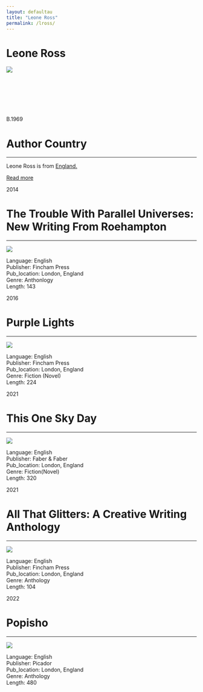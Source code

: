 ```yaml
---
layout: defaultau
title: "Leone Ross"
permalink: /lross/
---
```

<!-- partial:index.partial.html -->
<div class="content">
    <h1>Leone Ross</h1>
    <div class="quote">
        <div><img src="https://www.bocaslitfest.com/wp-content/uploads/2021/03/leone-ross.jpg" class="logo"></div>
    </div>
    <div class="timeline">
        <div style="padding-bottom:100px;"></div>
        <div class="block">
            <div class="date right"><p class="right"> B.1969 </p></div>
            <div class="dot"></div>
            <div class="left first">
            <div class="author_country">
                <h1>Author Country</h1><hr>
            <div class="aclocation"><p> Leone Ross is from <a href="http://localhost:4000/11">England.</a></p></div>
                <div class="acreadmore"><a href="https://en.wikipedia.org/wiki/Leone_Ross" target="_blank">Read more</a></div>
            </div>
            </div>
        </div>
        <div class="block">
            <div class="date left"><p class="left">2014</p></div>
            <div class="dot"></div>
            <div class="right">
                <h1>The Trouble With Parallel Universes: New Writing From Roehampton</h1><hr>
                <p><img src="https://images-na.ssl-images-amazon.com/images/I/5161udSEjkL._SX352_BO1,204,203,200_.jpg"></p>
                <p>
                Language: English <br/>
                Publisher: Fincham Press<br/>
                Pub_location: London, England <br/>
                Genre: Anthonlogy <br/>
                Length: 143 <br/>              
                </p>
            </div>
        </div>
        <div class="block">
            <div class="date right"><p class="right">2016</p></div>
            <div class="dot"></div>
            <div class="left">
                <h1>Purple Lights</h1><hr>
                <p><img src="https://images-na.ssl-images-amazon.com/images/I/519-VWoVoML._SX310_BO1,204,203,200_.jpg"></p>
                <p>
                Language: English <br/>
                Publisher: Fincham Press<br/>
                Pub_location: London, England <br/>
                Genre: Fiction (Novel) <br/>
                Length: 224 <br/>              
                </p>
            </div>
        </div>
     <div class="block">
            <div class="date left"><p class="left">2021</p></div>
            <div class="dot"></div>
            <div class="right">
                <h1>This One Sky Day</h1><hr>
                <p><img src="https://i.gr-assets.com/images/S/compressed.photo.goodreads.com/books/1618558325l/54382354._SY475_.jpg"></p>
                 <p>
                Language: English <br/>
                Publisher: Faber & Faber<br/>
                Pub_location: London, England <br/>
                Genre: Fiction(Novel) <br/>
                Length: 320 <br/>              
                </p>
            </div>
        </div>    
           <div class="block">
            <div class="date right"><p class="right">2021</p></div>
            <div class="dot"></div>
            <div class="left">
                <h1>All That Glitters: A Creative Writing Anthology</h1><hr>
                <p><img src="https://books.google.dm/books/content?id=dfSUzgEACAAJ&printsec=frontcover&img=1&zoom=1&imgtk=AFLRE71xzXz35srE6U6wgdztqbOhHOzhf_vZppoX8lYUiDXjkGqDtjdZmOpxwnM5Sxyf6XYBbcFtHbxCZOBRM69TMLzPzSi5YHkVSXgLNzhAF4nNiLrtmjK4cRQzvMBpcs1GWX7xugJl"></p>
                <p>
                Language: English <br/>
                Publisher: Fincham Press<br/>
                Pub_location: London, England <br/>
                Genre: Anthology <br/>
                Length: 104 <br/>              
                </p>
            </div>
        </div>    
      <div class="block">
            <div class="date left"><p class="left">2022</p></div>
            <div class="dot"></div>
            <div class="right">
                <h1>Popisho</h1><hr>
                <p><img src="https://i.gr-assets.com/images/S/compressed.photo.goodreads.com/books/1601937855l/53317441.jpg"></p>
                 <p>
                Language: English <br/>
                Publisher: Picador<br/>
                Pub_location: London, England <br/>
                Genre: Anthology <br/>
                Length: 480 <br/>              
                </p>
            </div>
        </div>        
